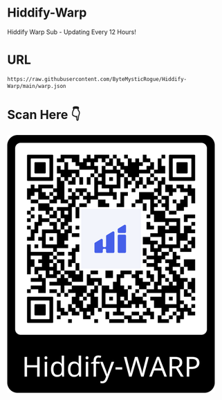 # Hiddify-Warp
Hiddify Warp Sub - Updating Every 12 Hours!

# URL
```
https://raw.githubusercontent.com/ByteMysticRogue/Hiddify-Warp/main/warp.json
```
# Scan Here 👇

![hiddify-warp](./qr-code.png)
